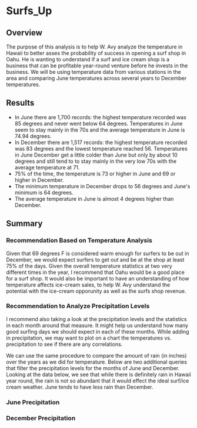 # Surfs_Up
## Overview
The purpose of this analysis is to help W. Avy analyze the temperature in Hawaii to better asses the probability of success in opening a surf shop in Oahu. He is wanting to understand if a surf and ice cream shop is a business that can be profitable year-round venture before he invests in the business. We will be using temperature data from various stations in the area and comparing June temperatures across several years to December temperatures.

## Results
- In June there are 1,700 records: the highest temperature recorded was 85 degrees and never went below 64 degrees. Temperatures in June seem to stay mainly in the 70s and the average temperature in June is 74.94 degrees.
- In December there are 1,517 records: the highest temperature recorded was 83 degrees and the lowest temperature reached 56. Temperatures in June December get a little colder than June but only by about 10 degrees and still tend to to stay mainly in the very low 70s with the average temperature at 71.
- 75% of the time, the temperature is 73 or higher in June and 69 or higher in December.
- The minimum temperature in December drops to 56 degrees and June's minimum is 64 degrees.
- The average temperature in June is almost 4 degrees higher than December.

## Summary
### Recommendation Based on Temperature Analysis

Given that 69 degrees F is considered warm enough for surfers to be out in December, we would expect surfers to get out and be at the shop at least 75% of the days. Given the overall temperature statistics at two very different times in the year, I recommend that Oahu would be a good place for a surf shop. It would also be important to have an understanding of how temperature affects ice-cream sales, to help W. Avy understand the potential with the ice-cream opporunity as well as the surfs shop revenue.

### Recommendation to Analyze Precipitation Levels

I recommend also taking a look at the precipitation levels and the statistics in each month around that measure. It might help us understand how many good surfing days we should expect in each of these months. While adding in precipitation, we may want to plot on a chart the temperatures vs. precipitation to see if there are any correlations.

We can use the same procedure to compare the amount of rain (in inches) over the years as we did for temperature. Below are two additional queries that filter the precipitation levels for the months of June and December. Looking at the data below, we see that while there is definitely rain in Hawaii year round, the rain is not so abundant that it would effect the ideal surf/ice cream weather. June tends to have less rain than December.

### June Precipitation


### December Precipitation

